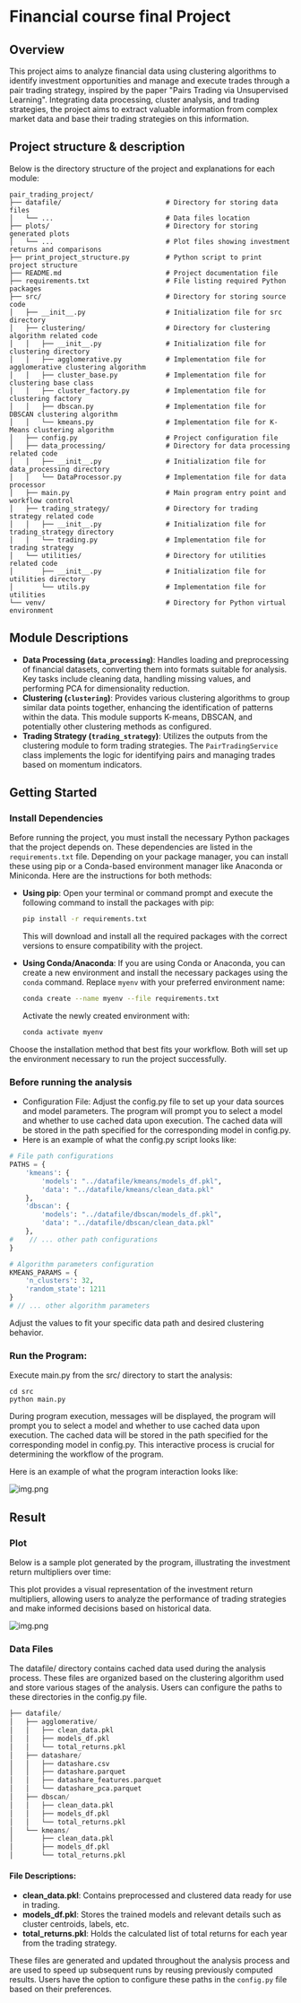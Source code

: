 # Financial course final Project

## Overview
This project aims to analyze financial data using clustering algorithms to identify investment opportunities and manage and execute trades through a pair trading strategy, inspired by the paper "Pairs Trading via Unsupervised Learning". Integrating data processing, cluster analysis, and trading strategies, the project aims to extract valuable information from complex market data and base their trading strategies on this information.

## Project structure & description
Below is the directory structure of the project and explanations for each module:

```
pair_trading_project/
├── datafile/                          # Directory for storing data files
│   └── ...                            # Data files location
├── plots/                             # Directory for storing generated plots
│   └── ...                            # Plot files showing investment returns and comparisons
├── print_project_structure.py         # Python script to print project structure
├── README.md                          # Project documentation file
├── requirements.txt                   # File listing required Python packages
├── src/                               # Directory for storing source code
│   ├── __init__.py                    # Initialization file for src directory
│   ├── clustering/                    # Directory for clustering algorithm related code
│   │   ├── __init__.py                # Initialization file for clustering directory
│   │   ├── agglomerative.py           # Implementation file for agglomerative clustering algorithm
│   │   ├── cluster_base.py            # Implementation file for clustering base class
│   │   ├── cluster_factory.py         # Implementation file for clustering factory
│   │   ├── dbscan.py                  # Implementation file for DBSCAN clustering algorithm
│   │   └── kmeans.py                  # Implementation file for K-Means clustering algorithm
│   ├── config.py                      # Project configuration file
│   ├── data_processing/               # Directory for data processing related code
│   │   ├── __init__.py                # Initialization file for data_processing directory
│   │   └── DataProcessor.py           # Implementation file for data processor
│   ├── main.py                        # Main program entry point and workflow control
│   ├── trading_strategy/              # Directory for trading strategy related code
│   │   ├── __init__.py                # Initialization file for trading_strategy directory
│   │   └── trading.py                 # Implementation file for trading strategy
│   └── utilities/                     # Directory for utilities related code
│       ├── __init__.py                # Initialization file for utilities directory
│       └── utils.py                   # Implementation file for utilities
└── venv/                              # Directory for Python virtual environment

```
## Module Descriptions
- **Data Processing (`data_processing`)**: Handles loading and preprocessing of financial datasets, converting them into formats suitable for analysis. Key tasks include cleaning data, handling missing values, and performing PCA for dimensionality reduction.
- **Clustering (`clustering`)**: Provides various clustering algorithms to group similar data points together, enhancing the identification of patterns within the data. This module supports K-means, DBSCAN, and potentially other clustering methods as configured.
- **Trading Strategy (`trading_strategy`)**: Utilizes the outputs from the clustering module to form trading strategies. The `PairTradingService` class implements the logic for identifying pairs and managing trades based on momentum indicators.

## Getting Started
### Install Dependencies

Before running the project, you must install the necessary Python packages that the project depends on. These dependencies are listed in the `requirements.txt` file. Depending on your package manager, you can install these using pip or a Conda-based environment manager like Anaconda or Miniconda. Here are the instructions for both methods:

- **Using pip**:
    Open your terminal or command prompt and execute the following command to install the packages with pip:

    ```bash
    pip install -r requirements.txt
    ```

    This will download and install all the required packages with the correct versions to ensure compatibility with the project.

- **Using Conda/Anaconda**:
    If you are using Conda or Anaconda, you can create a new environment and install the necessary packages using the `conda` command. Replace `myenv` with your preferred environment name:

    ```bash
    conda create --name myenv --file requirements.txt
    ```

    Activate the newly created environment with:

    ```bash
    conda activate myenv
    ```

Choose the installation method that best fits your workflow. Both will set up the environment necessary to run the project successfully.

### Before running the analysis

- Configuration File: Adjust the config.py file to set up your data sources and model parameters. The program will prompt you to select a model and whether to use cached data upon execution. The cached data will be stored in the path specified for the corresponding model in config.py.
- Here is an example of what the config.py script looks like:
```python
# File path configurations
PATHS = {
    'kmeans': {
        'models': "../datafile/kmeans/models_df.pkl",
        'data': "../datafile/kmeans/clean_data.pkl"
    },
    'dbscan': {
        'models': "../datafile/dbscan/models_df.pkl",
        'data': "../datafile/dbscan/clean_data.pkl"
    },
#    // ... other path configurations
}

# Algorithm parameters configuration
KMEANS_PARAMS = {
    'n_clusters': 32,
    'random_state': 1211
}
# // ... other algorithm parameters

```
Adjust the values to fit your specific data path and desired clustering behavior. 
### **Run the Program**: 
Execute main.py from the src/ directory to start the analysis:
```
cd src
python main.py
```
During program execution, messages will be displayed, the program will prompt you to select a model and whether to use cached data upon execution. The cached data will be stored in the path specified for the corresponding model in config.py. This interactive process is crucial for determining the workflow of the program.


Here is an example of what the program interaction looks like:

![img.png](img.png)

## Result

### Plot 
Below is a sample plot generated by the program, illustrating the investment return multipliers over time:

This plot provides a visual representation of the investment return multipliers, allowing users to analyze the performance of trading strategies and make informed decisions based on historical data.

![img.png](./plots/clustering_comparison.png)

### Data Files
The datafile/ directory contains cached data used during the analysis process. These files are organized based on the clustering algorithm used and store various stages of the analysis. Users can configure the paths to these directories in the config.py file.

```python
├── datafile/
│   ├── agglomerative/
│   │   ├── clean_data.pkl
│   │   ├── models_df.pkl
│   │   └── total_returns.pkl
│   ├── datashare/
│   │   ├── datashare.csv
│   │   ├── datashare.parquet
│   │   ├── datashare_features.parquet
│   │   └── datashare_pca.parquet
│   ├── dbscan/
│   │   ├── clean_data.pkl
│   │   ├── models_df.pkl
│   │   └── total_returns.pkl
│   └── kmeans/
│       ├── clean_data.pkl
│       ├── models_df.pkl
│       └── total_returns.pkl

```

#### File Descriptions:
- **clean_data.pkl**: Contains preprocessed and clustered data ready for use in trading.
- **models_df.pkl**: Stores the trained models and relevant details such as cluster centroids, labels, etc.
- **total_returns.pkl**: Holds the calculated list of total returns for each year from the trading strategy.

These files are generated and updated throughout the analysis process and are used to speed up subsequent runs by reusing previously computed results. Users have the option to configure these paths in the `config.py` file based on their preferences.

